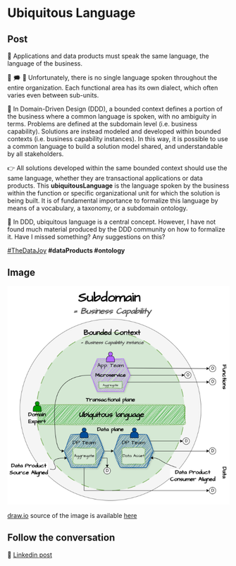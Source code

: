 # Ubiquitous Language

## Post

💬 Applications and data products must speak the same language, the language of the business.

💬 🗯 💭 Unfortunately, there is no single language spoken throughout the entire organization. Each functional area has its own dialect, which often varies even between sub-units.

📘 In Domain-Driven Design (DDD), a bounded context defines a portion of the business where a common language is spoken, with no ambiguity in terms. Problems are defined at the subdomain level (i.e. business capability). Solutions are instead modeled and developed within bounded contexts (i.e. business capability instances). In this way, it is possible to use a common language to build a solution model shared, and understandable by all stakeholders.

👉 All solutions developed within the same bounded context should use the same language, whether they are transactional applications or data products. This **ubiquitousLanguage** is the language spoken by the business within the function or specific organizational unit for which the solution is being built. It is of fundamental importance to formalize this language by means of a vocabulary, a taxonomy, or a subdomain ontology.

🤔 In DDD, ubiquitous language is a central concept. However, I have not found much material produced by the DDD community on how to formalize it. Have I missed something? Any suggestions on this?


[#TheDataJoy](https://www.linkedin.com/feed/hashtag/?keywords=thedatajoy) **#dataProducts #ontology**

## Image

![2024-P019-composability.png](/images/2024/2024-P033-ubiquitous-language.png)

[draw.io](https://app.diagrams.net/) source of the image is available [here](/images/2024/2024.drawio) 

## Follow the conversation

🔵 [Linkedin post](https://www.linkedin.com/posts/andreagioia_ubiquitouslanguage-thedatajoy-dataproducts-activity-7207357294173446144-ywxp)
